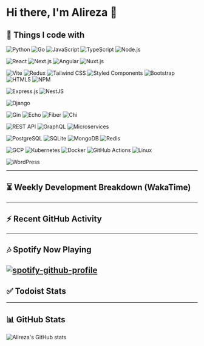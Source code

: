 # Hi there, I'm Alireza 👋

## 🚀 Things I code with

<!-- Languages & Runtimes -->
![Python](https://img.shields.io/badge/Python-3776AB?style=for-the-badge&logo=python&logoColor=white)
![Go](https://img.shields.io/badge/Go-00ADD8?style=for-the-badge&logo=go&logoColor=white)
![JavaScript](https://img.shields.io/badge/JavaScript-F7DF1E?style=for-the-badge&logo=javascript&logoColor=black)
![TypeScript](https://img.shields.io/badge/TypeScript-3178C6?style=for-the-badge&logo=typescript&logoColor=white)
![Node.js](https://img.shields.io/badge/Node.js-339933?style=for-the-badge&logo=node.js&logoColor=white)

<!-- Frontend: frameworks -->
![React](https://img.shields.io/badge/React-61DAFB?style=for-the-badge&logo=react&logoColor=black)
![Next.js](https://img.shields.io/badge/Next.js-000000?style=for-the-badge&logo=nextdotjs&logoColor=white)
![Angular](https://img.shields.io/badge/Angular-DD0031?style=for-the-badge&logo=angular&logoColor=white)
![Nuxt.js](https://img.shields.io/badge/Nuxt.js-00DC82?style=for-the-badge&logo=nuxt.js&logoColor=black)

<!-- Frontend: tooling & styling -->
![Vite](https://img.shields.io/badge/Vite-646CFF?style=for-the-badge&logo=vite&logoColor=white)
![Redux](https://img.shields.io/badge/Redux-764ABC?style=for-the-badge&logo=redux&logoColor=white)
![Tailwind CSS](https://img.shields.io/badge/Tailwind_CSS-06B6D4?style=for-the-badge&logo=tailwindcss&logoColor=white)
![Styled Components](https://img.shields.io/badge/Styled_Components-DB7093?style=for-the-badge&logo=styledcomponents&logoColor=white)
![Bootstrap](https://img.shields.io/badge/Bootstrap-7952B3?style=for-the-badge&logo=bootstrap&logoColor=white)
![HTML5](https://img.shields.io/badge/HTML5-E34F26?style=for-the-badge&logo=html5&logoColor=white)
![NPM](https://img.shields.io/badge/NPM-CB3837?style=for-the-badge&logo=npm&logoColor=white)

<!-- Backend & APIs -->
<!-- Node js Frameworks -->
![Express.js](https://img.shields.io/badge/Express.js-000000?style=for-the-badge&logo=express&logoColor=white)
![NestJS](https://img.shields.io/badge/NestJS-E0234E?style=for-the-badge&logo=nestjs&logoColor=white)
<!-- Python Frameworks -->
![Django](https://img.shields.io/badge/Django-092E20?style=for-the-badge&logo=django&logoColor=white)
<!-- Go Frameworks -->
![Gin](https://img.shields.io/badge/Gin-00ADD8?style=for-the-badge&logo=go&logoColor=white)
![Echo](https://img.shields.io/badge/Echo-444444?style=for-the-badge&logo=go&logoColor=white)
![Fiber](https://img.shields.io/badge/Fiber-2C8EBB?style=for-the-badge&logo=fiber&logoColor=white)
![Chi](https://img.shields.io/badge/Chi-2C5BB4?style=for-the-badge&logo=go&logoColor=white)

![REST API](https://img.shields.io/badge/REST_API-005571?style=for-the-badge&logo=fastapi&logoColor=white)
![GraphQL](https://img.shields.io/badge/GraphQL-E10098?style=for-the-badge&logo=graphql&logoColor=white)
![Microservices](https://img.shields.io/badge/Microservices-2E3440?style=for-the-badge&logo=apachekafka&logoColor=white)

<!-- Databases & Cache -->
![PostgreSQL](https://img.shields.io/badge/PostgreSQL-4169E1?style=for-the-badge&logo=postgresql&logoColor=white)
![SQLite](https://img.shields.io/badge/SQLite-003B57?style=for-the-badge&logo=sqlite&logoColor=white)
![MongoDB](https://img.shields.io/badge/MongoDB-47A248?style=for-the-badge&logo=mongodb&logoColor=white)
![Redis](https://img.shields.io/badge/Redis-DC382D?style=for-the-badge&logo=redis&logoColor=white)

<!-- DevOps / Cloud / OS -->
![GCP](https://img.shields.io/badge/Google_Cloud_Platform-4285F4?style=for-the-badge&logo=googlecloud&logoColor=white)
![Kubernetes](https://img.shields.io/badge/Kubernetes-326CE5?style=for-the-badge&logo=kubernetes&logoColor=white)
![Docker](https://img.shields.io/badge/Docker-2496ED?style=for-the-badge&logo=docker&logoColor=white)
![GitHub Actions](https://img.shields.io/badge/GitHub_Actions-2088FF?style=for-the-badge&logo=githubactions&logoColor=white)
![Linux](https://img.shields.io/badge/Linux_Ubuntu-E95420?style=for-the-badge&logo=ubuntu&logoColor=white)

<!-- CMS -->
![WordPress](https://img.shields.io/badge/WordPress-21759B?style=for-the-badge&logo=wordpress&logoColor=white)

---

## ⏳ Weekly Development Breakdown (WakaTime)
<!--START_SECTION:waka-->
<!--END_SECTION:waka-->

---

## ⚡ Recent GitHub Activity
<!--START_SECTION:activity-->
<!--END_SECTION:activity-->

---

## 🎶 Spotify Now Playing
[![spotify-github-profile](https://spotify-github-profile-one-jet.vercel.app/api/view?uid=31smmp3iinzo7fav4vohfh5qudwu&cover_image=true&theme=default&show_offline=true&background_color=121212&interchange=true&bar_color=53b14f&bar_color_cover=true)](https://spotify-github-profile-one-jet.vercel.app/api/view?uid=31smmp3iinzo7fav4vohfh5qudwu&redirect=true)
---

## ✅ Todoist Stats
<!-- TODO-IST:START -->
<!-- TODO-IST:END -->

---

## 📊 GitHub Stats
![Alireza's GitHub stats](https://github-readme-stats.vercel.app/api?username=hajiabdolalireza&show_icons=true&theme=radical)
